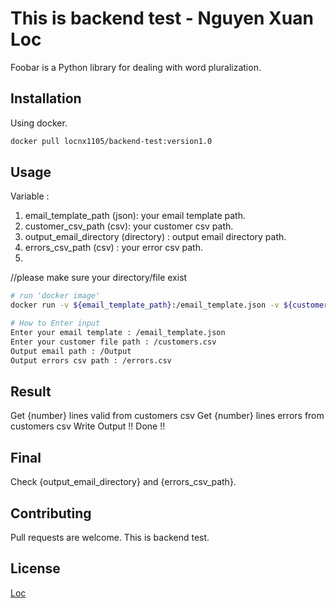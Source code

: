 

# This is backend test - Nguyen Xuan Loc

Foobar is a Python library for dealing with word pluralization.

## Installation

Using docker.

```bash
docker pull locnx1105/backend-test:version1.0
```

## Usage
Variable :
1. email_template_path (json): your email template path.
2. customer_csv_path (csv): your customer csv path.
3. output_email_directory (directory) : output email directory path. 
4. errors_csv_path (csv) : your error csv path.
5. 
//please make sure your directory/file exist

```sh
# run 'docker image'
docker run -v ${email_template_path}:/email_template.json -v ${customer_csv_path}:/customers.csv -v ${output_email_directory}:/Output -v ${errors_csv_path}:/errors.csv -ti locnx1105/backend-test:version1.0

# How to Enter input 
Enter your email template : /email_template.json
Enter your customer file path : /customers.csv
Output email path : /Output
Output errors csv path : /errors.csv


```
## Result
Get {number} lines valid from customers csv 
Get {number} lines errors from customers csv 
Write Output !!
Done !!

## Final
Check {output_email_directory} and {errors_csv_path}.

## Contributing
Pull requests are welcome. This is backend test.

## License
[Loc](locnx1105@gmail.com)
